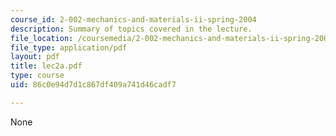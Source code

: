 ```yaml
---
course_id: 2-002-mechanics-and-materials-ii-spring-2004
description: Summary of topics covered in the lecture.
file_location: /coursemedia/2-002-mechanics-and-materials-ii-spring-2004/86c0e94d7d1c867df409a741d46cadf7_lec2a.pdf
file_type: application/pdf
layout: pdf
title: lec2a.pdf
type: course
uid: 86c0e94d7d1c867df409a741d46cadf7

---
```

None